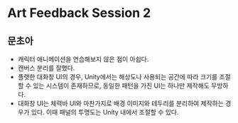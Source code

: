 # Art Feedback Session 2

## 문초아

* 캐릭터 애니메이션을 연습해보지 않은 점이 아쉽다.
* 캔버스 분리를 잘했다.
* 플랫한 대화창 UI의 경우, Unity에서는 해상도나 사용되는 공간에 따라 크기를 조절할 수 있는 시스템이 존재하므로, 동일한 패턴을 가진 UI는 하나만 제작해도 무방하다.
* 대화창 UI는 체력바 UI와 마찬가지로 배경 이미지와 테두리를 분리하여 제작하는 경우가 있다. 이때 패널의 투명도는 Unity 내에서 조절할 수 있다.